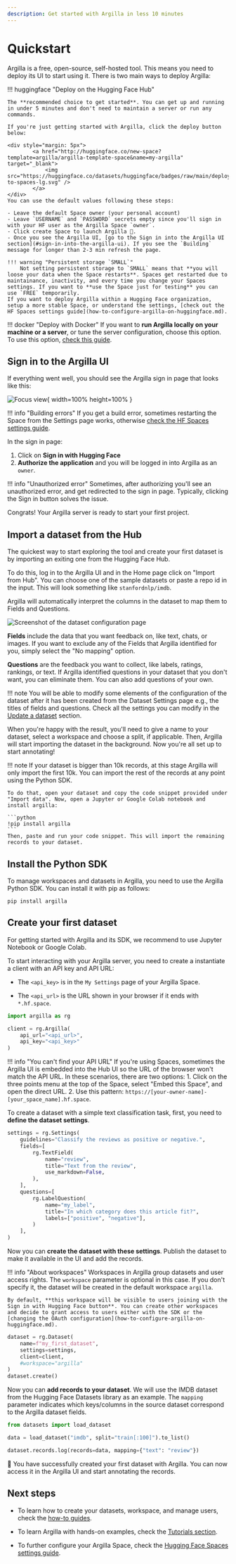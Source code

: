 ```yaml
---
description: Get started with Argilla in less 10 minutes
---
```


# Quickstart

Argilla is a free, open-source, self-hosted tool. This means you need to deploy its UI to start using it. There is two main ways to deploy Argilla:

!!! huggingface "Deploy on the Hugging Face Hub"

    The **recommended choice to get started**. You can get up and running in under 5 minutes and don't need to maintain a server or run any commands.

    If you're just getting started with Argilla, click the deploy button below:

    <div style="margin: 5px">
            <a href="http://huggingface.co/new-space?template=argilla/argilla-template-space&name=my-argilla" target="_blank">
                <img src="https://huggingface.co/datasets/huggingface/badges/raw/main/deploy-to-spaces-lg.svg" />
            </a>
    </div>
    You can use the default values following these steps:

    - Leave the default Space owner (your personal account)
    - Leave `USERNAME` and `PASSWORD` secrets empty since you'll sign in with your HF user as the Argilla Space `owner`.
    - Click create Space to launch Argilla 🚀.
    - Once you see the Argilla UI, [go to the Sign in into the Argilla UI section](#sign-in-into-the-argilla-ui). If you see the `Building` message for longer than 2-3 min refresh the page.

    !!! warning "Persistent storage `SMALL`"
        Not setting persistent storage to `SMALL` means that **you will loose your data when the Space restarts**. Spaces get restarted due to maintainance, inactivity, and every time you change your Spaces settings. If you want to **use the Space just for testing** you can use `FREE` temporarily.
    If you want to deploy Argilla within a Hugging Face organization, setup a more stable Space, or understand the settings, [check out the HF Spaces settings guide](how-to-configure-argilla-on-huggingface.md).

!!! docker "Deploy with Docker"
     If you want to **run Argilla locally on your machine or a server**, or tune the server configuration, choose this option. To use this option, [check this guide](how-to-deploy-argilla-with-docker.md).

## Sign in to the Argilla UI

If everything went well, you should see the Argilla sign in page that looks like this:

![Focus view](../assets/images/getting_started/signin-hf-page.png){ width=100% height=100% }

!!! info "Building errors"
    If you get a build error, sometimes restarting the Space from the Settings page works, otherwise [check the HF Spaces settings guide](how-to-configure-argilla-on-huggingface.md).

In the sign in page:

1. Click on **Sign in with Hugging Face**
2. **Authorize the application** and you will be logged in into Argilla as an `owner`.

!!! info "Unauthorized error"
    Sometimes, after authorizing you'll see an unauthorized error, and get redirected to the sign in page. Typically, clicking the Sign in button solves the issue.

Congrats! Your Argilla server is ready to start your first project.

## Import a dataset from the Hub

The quickest way to start exploring the tool and create your first dataset is by importing an exiting one from the Hugging Face Hub.

To do this, log in to the Argilla UI and in the Home page click on "Import from Hub". You can choose one of the sample datasets or paste a repo id in the input. This will look something like `stanfordnlp/imdb`.

Argilla will automatically interpret the columns in the dataset to map them to Fields and Questions. 

![Screenshot of the dataset configuration page](...)

**Fields** include the data that you want feedback on, like text, chats, or images. If you want to exclude any of the Fields that Argilla identified for you, simply select the "No mapping" option.

**Questions** are the feedback you want to collect, like labels, ratings, rankings, or text. If Argilla identified questions in your dataset that you don't want, you can eliminate them. You can also add questions of your own.

!!! note
    You will be able to modify some elements of the configuration of the dataset after it has been created from the Dataset Settings page e.g., the titles of fields and questions. Check all the settings you can modify in the [Update a dataset](../how_to_guides/dataset.md#update-a-dataset) section.

When you're happy with the result, you'll need to give a name to your dataset, select a workspace and choose a split, if applicable. Then, Argilla will start importing the dataset in the background. Now you're all set up to start annotating!

!!! note
    If your dataset is bigger than 10k records, at this stage Argilla will only import the first 10k. You can import the rest of the records at any point using the Python SDK.

    To do that, open your dataset and copy the code snippet provided under "Import data". Now, open a Jupyter or Google Colab notebook and install argilla:

    ```python
    !pip install argilla
    ```
    Then, paste and run your code snippet. This will import the remaining records to your dataset.

## Install the Python SDK

To manage workspaces and datasets in Argilla, you need to use the Argilla Python SDK. You can install it with pip as follows:

```console
pip install argilla
```

## Create your first dataset

For getting started with Argilla and its SDK, we recommend to use Jupyter Notebook or Google Colab.

To start interacting with your Argilla server, you need to create a instantiate a client with an API key and API URL:

- The `<api_key>` is in the `My Settings` page of your Argilla Space.

- The `<api_url>` is the URL shown in your browser if it ends with `*.hf.space`.

```python
import argilla as rg

client = rg.Argilla(
    api_url="<api_url>",
    api_key="<api_key>"
)
```

!!! info "You can't find your API URL"
    If you're using Spaces, sometimes the Argilla UI is embedded into the Hub UI so the URL of the browser won't match the API URL. In these scenarios, there are two options:
        1. Click on the three points menu at the top of the Space, select "Embed this Space", and open the direct URL.
        2. Use this pattern: `https://[your-owner-name]-[your_space_name].hf.space`.

To create a dataset with a simple text classification task, first, you need to **define the dataset settings**.

```python
settings = rg.Settings(
    guidelines="Classify the reviews as positive or negative.",
    fields=[
        rg.TextField(
            name="review",
            title="Text from the review",
            use_markdown=False,
        ),
    ],
    questions=[
        rg.LabelQuestion(
            name="my_label",
            title="In which category does this article fit?",
            labels=["positive", "negative"],
        )
    ],
)
```

Now you can **create the dataset with these settings**. Publish the dataset to make it available in the UI and add the records.

!!! info "About workspaces"
    Workspaces in Argilla group datasets and user access rights. The `workspace` parameter is optional in this case. If you don't specify it, the dataset will be created in the default workspace `argilla`.

    By default, **this workspace will be visible to users joining with the Sign in with Hugging Face button**. You can create other workspaces and decide to grant access to users either with the SDK or the [changing the OAuth configuration](how-to-configure-argilla-on-huggingface.md).

```python
dataset = rg.Dataset(
    name=f"my_first_dataset",
    settings=settings,
    client=client,
    #workspace="argilla"
)
dataset.create()
```

Now you can **add records to your dataset**. We will use the IMDB dataset from the Hugging Face Datasets library as an example. The `mapping` parameter indicates which keys/columns in the source dataset correspond to the Argilla dataset fields.

```python
from datasets import load_dataset

data = load_dataset("imdb", split="train[:100]").to_list()

dataset.records.log(records=data, mapping={"text": "review"})
```

🎉 You have successfully created your first dataset with Argilla. You can now access it in the Argilla UI and start annotating the records.

## Next steps

- To learn how to create your datasets, workspace, and manage users, check the [how-to guides](../how_to_guides/index.md).

- To learn Argilla with hands-on examples, check the [Tutorials section](../tutorials/index.md).

- To further configure your Argilla Space, check the [Hugging Face Spaces settings guide](how-to-configure-argilla-on-huggingface.md).

